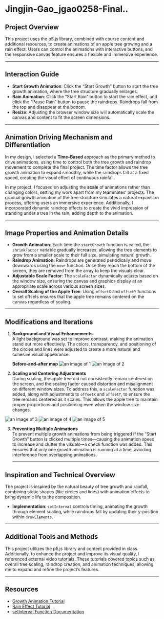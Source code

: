 # Jingjin-Gao_jgao0258-Final..


## Project Overview

This project uses the p5.js library, combined with course content and additional resources, to create animations of an apple tree growing and a rain effect. Users can control the animations with interactive buttons, and the responsive canvas feature ensures a flexible and immersive experience.

--- 

## Interaction Guide

- **Start Growth Animation**: Click the “Start Growth” button to start the tree growth animation, where the tree structure gradually enlarges.
- **Rain Animation**: Click the “Start Rain” button to start the rain effect, and click the “Pause Rain” button to pause the raindrops. Raindrops fall from the top and disappear at the bottom.
- **Resize**: Adjusting the browser window size will automatically scale the canvas and content to fit the screen dimensions.

---

## Animation Driving Mechanism and Differentiation

In my design, I selected a **Time-Based** approach as the primary method to drive animations, using time to control both the tree growth and raindrop movement to complete the final project. The time factor allows the tree growth animation to expand smoothly, while the raindrops fall at a fixed speed, creating the visual effect of continuous rainfall.

In my project, I focused on adjusting the **scale** of animations rather than changing colors, setting my work apart from my teammates’ projects. The gradual growth animation of the tree structure simulates a natural expansion process, offering users an immersive experience. Additionally, I incorporated dynamic raindrop effects to create the vivid impression of standing under a tree in the rain, adding depth to the animation.

---

## Image Properties and Animation Details

- **Growth Animation**: Each time the `startGrowth` function is called, the `shrinkFactor` variable gradually increases, allowing the tree elements to grow from a smaller scale to their full size, simulating natural growth.
- **Raindrop Animation**: Raindrops are generated periodically and move downwards using the `move` function. Once they reach the bottom of the screen, they are removed from the array to keep the visuals clear.
- **Adjustable Scale Factor**: The `scaleFactor` dynamically adjusts based on the window size, ensuring the canvas and graphics display at an appropriate scale across various screen sizes.
- **Overall Scaling of the Apple Tree**: Using `offsetX` and `offsetY` functions to set offsets ensures that the apple tree remains centered on the canvas regardless of scaling.

---

## Modifications and Iterations

1. **Background and Visual Enhancements**  
   A light background was set to improve contrast, making the animation stand out more effectively. The colors, transparency, and positioning of the circles and lines were adjusted to create a more natural and cohesive visual appearance.

   **Before-and-after map**
![an image of 1](/ReadImage/1.png)
![an image of 2](/ReadImage/2.png)


2. **Scaling and Centering Adjustments**  
   During scaling, the apple tree did not consistently remain centered on the screen, and the scaling factor caused distortion and misalignment on different window sizes. To address this, a `scaleFactor` function was added, along with adjustments to `offsetX` and `offsetY`, to ensure the tree remains centered as it scales. This allows the apple tree to maintain proper proportions and positioning even when the window size changes.

![an image of 3](/ReadImage/3.png)
![an image of 4](/ReadImage/4.png)
![an image of 5](/ReadImage/5.png)


3. **Preventing Multiple Animations**  
   To prevent multiple growth animations from being triggered if the “Start Growth” button is clicked multiple times—causing the animation speed to increase and clutter the visuals—a check function was added. This ensures that only one growth animation is running at a time, avoiding interference from overlapping animations.

   ---

## Inspiration and Technical Overview

The project is inspired by the natural beauty of tree growth and rainfall, combining static shapes (like circles and lines) with animation effects to bring dynamic life to the composition.  
- **Implementation**: `setInterval` controls timing, animating the growth through element scaling, while raindrops fall by updating their y-position within `drawElements`.

---

## Additional Tools and Methods

This project utilizes the p5.js library and content provided in class. Additionally, to enhance the project and improve its visual quality, I referenced external video tutorials. These tutorials covered topics such as overall tree scaling, raindrop creation, and animation techniques, allowing me to expand and refine the project’s features.

--- 

## Resources

- [Growth Animation Tutorial](https://youtu.be/lMJmtlp6Yus)
- [Rain Effect Tutorial](https://www.youtube.com/watch?v=KkyIDI6rQJI)
- [setInterval Function Documentation](https://developer.mozilla.org/en-US/docs/Web/API/WindowOrWorkerGlobalScope/setInterval)



